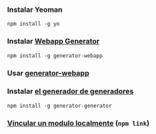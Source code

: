 ### Instalar Yeoman

```
npm install -g yo
```

### Instalar [Webapp Generator](https://github.com/yeoman/generator-webapp)

```
npm install -g generator-webapp
```

### Usar [generator-webapp](https://github.com/yeoman/generator-webapp#getting-started)


### Instalar [el generador de generadores](https://github.com/yeoman/generator-generator)

```
npm install -g generator-generator
```


### [Vincular un modulo localmente](https://docs.npmjs.com/cli/link.html) (`npm link`)
